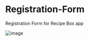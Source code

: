 # Registration-Form
Registration Form for Recipe Box app

![image](https://user-images.githubusercontent.com/53197333/107327827-9f7c6100-6a62-11eb-953c-010269a644f0.png)
